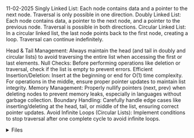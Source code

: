 11-02-2025
Singly Linked List: Each node contains data and a pointer to the next node. Traversal is only possible in one direction.
Doubly Linked List: Each node contains data, a pointer to the next node, and a pointer to the previous node. Traversal is possible in both directions.
Circular Linked List: In a circular linked list, the last node points back to the first node, creating a loop. Traversal can continue indefinitely.


Head & Tail Management: Always maintain the head (and tail in doubly and circular lists) to avoid traversing the entire list when accessing the first or last elements.
Null Checks: Before performing operations like deletion or traversal, check if the list is empty to prevent errors.
Efficient Insertion/Deletion: Insert at the beginning or end for O(1) time complexity. For operations in the middle, ensure proper pointer updates to maintain list integrity.
Memory Management: Properly nullify pointers (next, prev) when deleting nodes to prevent memory leaks, especially in languages without garbage collection.
Boundary Handling: Carefully handle edge cases like inserting/deleting at the head, tail, or middle of the list, ensuring correct pointer updates.
Avoid Infinite Loops (Circular Lists): Implement conditions to stop traversal after one complete cycle to avoid infinite loops.
<details>
<summary> Files </summary>
CPUSchedular.java InventoryManagement.java LibrarySystem.java MovieManagementSystem.java SocialMedia.java TaskScheduler.java TextEditorApp.java TicketReservationApp.java
</details>
